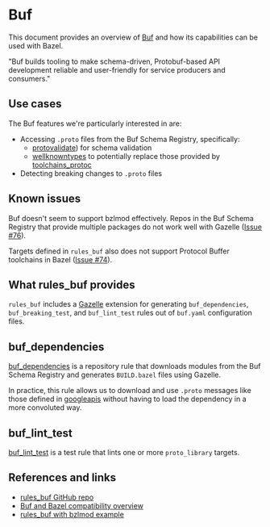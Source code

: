 # Buf

This document provides an overview of [Buf](https://buf.build/docs/introduction) and how its capabilities can be used with Bazel.

"Buf builds tooling to make schema-driven, Protobuf-based API development reliable and user-friendly for service
producers and consumers."

## Use cases

The Buf features we're particularly interested in are:
* Accessing `.proto` files from the Buf Schema Registry, specifically:
  * [protovalidate](https://github.com/bufbuild/protovalidate)) for schema validation
  * [wellknowntypes](https://buf.build/protocolbuffers/wellknowntypes) to potentially replace those provided by [toolchains_protoc](./rules-proto.md)
* Detecting breaking changes to `.proto` files

## Known issues

Buf doesn't seem to support bzlmod effectively. Repos in the Buf Schema Registry that provide multiple packages do not
work well with Gazelle ([Issue #76](https://github.com/bufbuild/rules_buf/issues/76)).

Targets defined in `rules_buf` also does not support Protocol Buffer toolchains in Bazel ([Issue #74](https://github.com/bufbuild/rules_buf/issues/74)).

## What rules_buf provides

`rules_buf` includes a [Gazelle](./gazelle.md) extension for generating `buf_dependencies`, `buf_breaking_test`, and
`buf_lint_test` rules out of `buf.yaml` configuration files.

## buf_dependencies

[buf_dependencies](https://buf.build/docs/build-systems/bazel#buf-dependencies) is a repository rule that downloads modules from the Buf Schema Registry and generates `BUILD.bazel`
files using Gazelle.

In practice, this rule allows us to download and use `.proto` messages like those defined in [googleapis](https://buf.build/googleapis/googleapis) without
having to load the dependency in a more convoluted way.

## buf_lint_test

[buf_lint_test](https://buf.build/docs/build-systems/bazel#buf-lint-test) is a test rule that lints one or more
`proto_library` targets.

## References and links

* [rules_buf GitHub repo](https://github.com/bufbuild/rules_buf?tab=readme-ov-file)
* [Buf and Bazel compatibility overview](https://buf.build/docs/build-systems/bazel)
* [rules_buf with bzlmod example](https://github.com/bufbuild/rules_buf/blob/d18f1270a62b726e2df14c7f40186e1fe6abf602/examples/bzlmod/BUILD.bazel)
